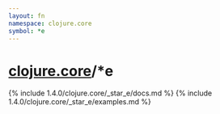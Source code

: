 ```yaml
---
layout: fn
namespace: clojure.core
symbol: *e
---
```


# [clojure.core](../)/*e

{% include 1.4.0/clojure.core/_star_e/docs.md %}
{% include 1.4.0/clojure.core/_star_e/examples.md %}


